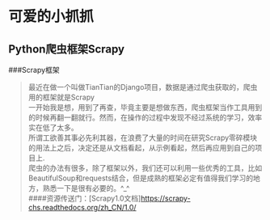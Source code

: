 可爱的小抓抓
====

Python爬虫框架Scrapy
---

###Scrapy框架
>最近在做一个叫做TianTian的Django项目，数据是通过爬虫获取的，爬虫用的框架就是Scrapy</br>
一开始我是想，用到了再查，毕竟主要是想做东西，爬虫框架当作工具用到的时候再翻一翻就行。然而，在操作的过程中发现不经过系统的学习，效率实在低了太多。</br>
所谓工欲善其事必先利其器，在浪费了大量的时间在研究Scrapy零碎模块的用法上之后，决定还是从文档看起，从示例看起，然后再应用到自己的项目上.</br>
>爬虫的办法有很多，除了框架以外，我们还可以利用一些优秀的工具，比如BeautifulSoup和requests结合，但是成熟的框架必定有值得我们学习的地方，熟悉一下是很有必要的。^_^</br>
####资源传送门：[Scrapy1.0文档]https://scrapy-chs.readthedocs.org/zh_CN/1.0/

